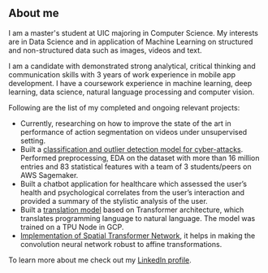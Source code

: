 ## About me

I am a master's student at UIC majoring in Computer Science. My interests are in Data Science and in application of Machine Learning on structured and non-structured data such as images, videos and text.

I am a candidate with demonstrated strong analytical, critical thinking and communication skills with 3 years of work experience in mobile app development. I have a coursework experience in machine learning, deep learning, data science, natural language processing and computer vision.

Following are the list of my completed and ongoing relevant projects:
- Currently, researching on how to improve the state of the art in performance of action segmentation on videos under unsupervised setting.
- Built a [classification and outlier detection model for cyber-attacks](https://github.com/vaibhavBh-0/CS418-Final-Project). Performed preprocessing, EDA on the dataset with more than 16 million entries and 83 statistical features with a team of 3 students/peers on AWS Sagemaker.
- Built a chatbot application for healthcare which assessed the user’s health and psychological correlates from the user’s interaction and provided a summary of the stylistic analysis of the user.
- Built a [translation model](https://github.com/vaibhavBh-0/Code-Summarization-Task) based on Transformer architecture, which translates programming language to natural language. The model was trained on a TPU Node in GCP. 
- [Implementation of Spatial Transformer Network](https://github.com/vaibhavBh-0/STN), it helps in making the convolution neural 
network robust to affine transformations. 

To learn more about me check out my [LinkedIn profile](https://www.linkedin.com/in/vaibhav-bhargava-632596b5/).

<!--
**vaibhavBh-0/vaibhavBh-0** is a ✨ _special_ ✨ repository because its `README.md` (this file) appears on your GitHub profile.

Here are some ideas to get you started:

- 🔭 I’m currently working on ...
- 🌱 I’m currently learning ...
- 👯 I’m looking to collaborate on ...
- 🤔 I’m looking for help with ...
- 💬 Ask me about ...
- 📫 How to reach me: ...
- 😄 Pronouns: ...
- ⚡ Fun fact: ...
-->
